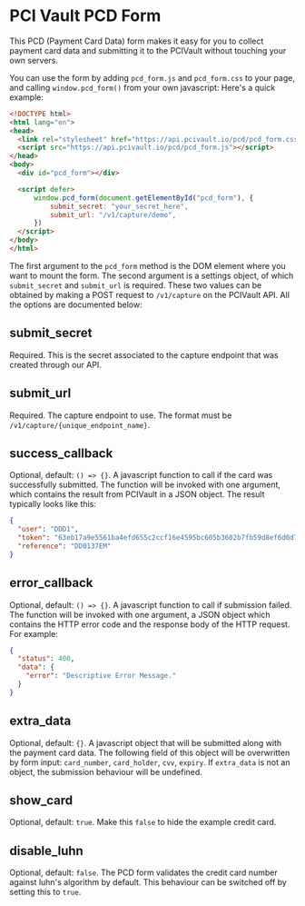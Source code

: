 PCI Vault PCD Form
===

This PCD (Payment Card Data) form makes it easy for you to collect payment card data and
submitting it to the PCIVault without touching your own servers.

You can use the form by adding `pcd_form.js` and `pcd_form.css` to your page, and calling
`window.pcd_form()` from your own javascript: Here's a quick example:
```html
<!DOCTYPE html>
<html lang="en">
<head>
  <link rel="stylesheet" href="https://api.pcivault.io/pcd/pcd_form.css" />
  <script src="https://api.pcivault.io/pcd/pcd_form.js"></script>
</head>
<body>
  <div id="pcd_form"></div>

  <script defer>
      window.pcd_form(document.getElementById("pcd_form"), {
          submit_secret: "your_secret_here",
          submit_url: "/v1/capture/demo",
      })
  </script>
</body>
</html>
```

The first argument to the `pcd_form` method is the DOM element where you want to mount
the form. The second argument is a settings object, of which `submit_secret` 
and `submit_url` is required. These two values can be obtained by making a POST request
to `/v1/capture` on the PCIVault API. All the options are documented below:

submit_secret
---
Required. This is the secret associated to the capture endpoint that was created through our API.

submit_url
---
Required. The capture endpoint to use. The format must be `/v1/capture/{unique_endpoint_name}`.

success_callback
---
Optional, default: `() => {}`. A javascript function to call if the card was successfully
submitted. The function will be invoked with one argument, which contains the result 
from PCIVault in a JSON object. The result typically looks like this:
```json
{
  "user": "DDD1",
  "token": "63eb17a9e5561ba4efd655c2ccf16e4595bc605b3602b7fb59d8ef6d0d7f2c0c",
  "reference": "DD0137EM"
}
```

error_callback
---
Optional, default: `() => {}`. A javascript function to call if submission failed.
The function will be invoked with one argument, a JSON object which contains the HTTP error code
and the response body of the HTTP request. For example:
```json
{
  "status": 400,
  "data": {
    "error": "Descriptive Error Message."
  }
}
```

extra_data
---
Optional, default: `{}`. A javascript object that will be submitted along with the
payment card data. The following field of this object will be overwritten by form
input: `card_number`, `card_holder`, `cvv`, `expiry`. If `extra_data` is not an object,
the submission behaviour will be undefined.

show_card
---
Optional, default: `true`. Make this `false` to hide the example credit card.

disable_luhn
---
Optional, default: `false`. The PCD form validates the credit card number against luhn's
algorithm by default. This behaviour can be switched off by setting this to `true`.
